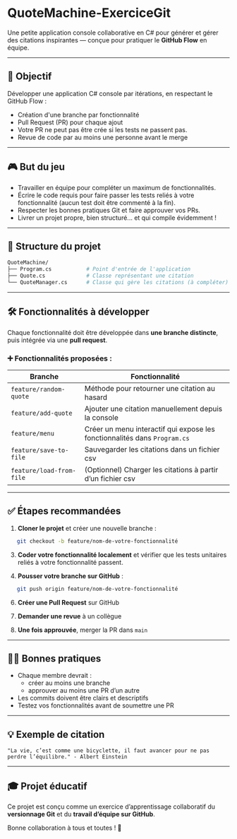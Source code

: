 # QuoteMachine-ExerciceGit

Une petite application console collaborative en C# pour générer et gérer des citations inspirantes — conçue pour pratiquer le **GitHub Flow** en équipe.

---

## 🎯 Objectif

Développer une application C# console par itérations, en respectant le GitHub Flow :
- Création d'une branche par fonctionnalité
- Pull Request (PR) pour chaque ajout
- Votre PR ne peut pas être crée si les tests ne passent pas.
- Revue de code par au moins une personne avant le merge

---

## 🎮 But du jeu

- Travailler en équipe pour compléter un maximum de fonctionnalités.
- Écrire le code requis pour faire passer les tests reliés à votre fonctionnalité (aucun test doit être commenté à la fin).
- Respecter les bonnes pratiques Git et faire approuver vos PRs.
- Livrer un projet propre, bien structuré... et qui compile évidemment !

---

## 🧱 Structure du projet

  ```bash
QuoteMachine/
├── Program.cs           # Point d'entrée de l'application
├── Quote.cs             # Classe représentant une citation
└── QuoteManager.cs      # Classe qui gère les citations (à compléter)
```
---

## 🛠 Fonctionnalités à développer

Chaque fonctionnalité doit être développée dans **une branche distincte**, puis intégrée via une **pull request**.

### ➕ Fonctionnalités proposées :

| Branche                        | Fonctionnalité                                         |
|-------------------------------|--------------------------------------------------------|
| `feature/random-quote`        | Méthode pour retourner une citation au hasard         |
| `feature/add-quote`           | Ajouter une citation manuellement depuis la console   |
| `feature/menu`                | Créer un menu interactif qui expose les fonctionnalités dans `Program.cs`            |
| `feature/save-to-file`        | Sauvegarder les citations dans un fichier csv       |
| `feature/load-from-file`      | (Optionnel) Charger les citations à partir d’un fichier csv |

---

## ✅ Étapes recommandées

1. **Cloner le projet** et créer une nouvelle branche :
```bash
   git checkout -b feature/nom-de-votre-fonctionnalité
```
3. **Coder votre fonctionnalité localement** et vérifier que les tests unitaires reliés à votre fonctionnalité passent.

4. **Pousser votre branche sur GitHub** :
```bash
   git push origin feature/nom-de-votre-fonctionnalité
```
6. **Créer une Pull Request** sur GitHub

7. **Demander une revue** à un collègue

8. **Une fois approuvée**, merger la PR dans `main`

---

## 👩‍💻 Bonnes pratiques

- Chaque membre devrait :
  - créer au moins une branche
  - approuver au moins une PR d’un autre
- Les commits doivent être clairs et descriptifs
- Testez vos fonctionnalités avant de soumettre une PR

---

## 💡 Exemple de citation

```text
"La vie, c’est comme une bicyclette, il faut avancer pour ne pas perdre l’équilibre." - Albert Einstein
```

---

## 🎓 Projet éducatif

Ce projet est conçu comme un exercice d’apprentissage collaboratif du **versionnage Git** et du **travail d’équipe sur GitHub**.

Bonne collaboration à tous et toutes ! 🚀
